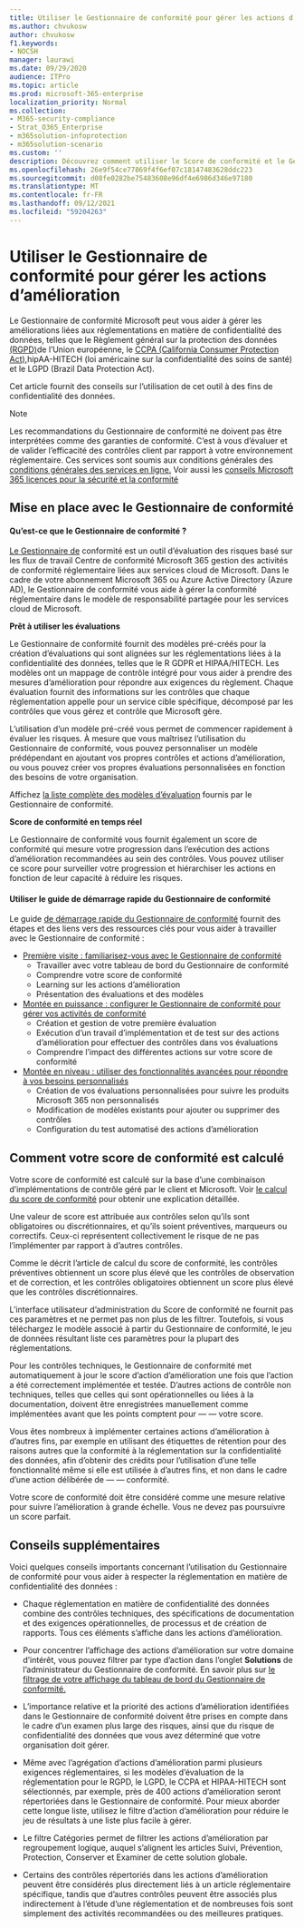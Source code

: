 ```yaml
---
title: Utiliser le Gestionnaire de conformité pour gérer les actions d’amélioration
ms.author: chvukosw
author: chvukosw
f1.keywords:
- NOCSH
manager: laurawi
ms.date: 09/29/2020
audience: ITPro
ms.topic: article
ms.prod: microsoft-365-enterprise
localization_priority: Normal
ms.collection:
- M365-security-compliance
- Strat_O365_Enterprise
- m365solution-infoprotection
- m365solution-scenario
ms.custom: ''
description: Découvrez comment utiliser le Score de conformité et le Gestionnaire de conformité pour améliorer votre niveau de protection des données personnelles.
ms.openlocfilehash: 26e9f54ce77869f4f6ef07c18147483628ddc223
ms.sourcegitcommit: d08fe0282be75483608e96df4e6986d346e97180
ms.translationtype: MT
ms.contentlocale: fr-FR
ms.lasthandoff: 09/12/2021
ms.locfileid: "59204263"
---
```

# <a name="use-compliance-manager-to-manage-improvement-actions"></a>Utiliser le Gestionnaire de conformité pour gérer les actions d’amélioration

Le Gestionnaire de conformité Microsoft peut vous aider à gérer les améliorations liées aux réglementations en matière de confidentialité des données, telles que le Règlement général sur la protection des données [(RGPD)](/compliance/regulatory/gdpr)de l’Union européenne, le [CCPA (California Consumer Protection Act),](/compliance/regulatory/ccpa-faq)hipAA-HITECH (loi américaine sur la confidentialité des soins de santé) et le LGPD (Brazil Data Protection Act).

Cet article fournit des conseils sur l’utilisation de cet outil à des fins de confidentialité des données.

> [!NOTE]
> Les recommandations du Gestionnaire de conformité ne doivent pas être interprétées comme des garanties de conformité. C’est à vous d’évaluer et de valider l’efficacité des contrôles client par rapport à votre environnement réglementaire. Ces services sont soumis aux conditions générales des [conditions générales des services en ligne.](https://go.microsoft.com/fwlink/?linkid=2108910) Voir aussi les [conseils Microsoft 365 licences pour la sécurité et la conformité](/office365/servicedescriptions/microsoft-365-service-descriptions/microsoft-365-tenantlevel-services-licensing-guidance/microsoft-365-security-compliance-licensing-guidance#compliance-manager)

## <a name="getting-started-with-compliance-manager"></a>Mise en place avec le Gestionnaire de conformité

#### <a name="what-is-compliance-manager"></a>Qu’est-ce que le Gestionnaire de conformité ?

[Le Gestionnaire de](../compliance/compliance-manager.md) conformité est un outil d’évaluation des risques basé sur les flux de travail Centre de conformité Microsoft 365 gestion des activités de conformité réglementaire liées aux services cloud de Microsoft. Dans le cadre de votre abonnement Microsoft 365 ou Azure Active Directory (Azure AD), le Gestionnaire de conformité vous aide à gérer la conformité réglementaire dans le modèle de responsabilité partagée pour les services cloud de Microsoft.

**Prêt à utiliser les évaluations**

Le Gestionnaire de conformité fournit [](../compliance/compliance-manager-assessments.md) des modèles pré-créés pour la création d’évaluations qui sont alignées sur les réglementations liées à la confidentialité des données, telles que le R GDPR et HIPAA/HITECH. Les modèles ont un mappage de contrôle intégré pour vous aider à prendre des mesures d’amélioration pour répondre aux exigences du règlement. Chaque évaluation fournit des informations sur les contrôles que chaque réglementation appelle pour un service cible spécifique, décomposé par les contrôles que vous gérez et contrôle que Microsoft gère.

L’utilisation d’un modèle pré-créé vous permet de commencer rapidement à évaluer les risques. À mesure que vous maîtrisez l’utilisation du Gestionnaire de conformité, vous pouvez personnaliser un modèle prédépendant en ajoutant vos propres contrôles et actions d’amélioration, ou vous pouvez créer vos propres évaluations personnalisées en fonction des besoins de votre organisation.

Affichez [la liste complète des modèles d’évaluation](../compliance/compliance-manager-templates-list.md) fournis par le Gestionnaire de conformité.

**Score de conformité en temps réel**

Le Gestionnaire de conformité vous fournit également un score de conformité qui mesure votre progression dans l’exécution des actions d’amélioration recommandées au sein des contrôles. Vous pouvez utiliser ce score pour surveiller votre progression et hiérarchiser les actions en fonction de leur capacité à réduire les risques.

#### <a name="use-the-compliance-manager-quickstart-guide"></a>Utiliser le guide de démarrage rapide du Gestionnaire de conformité

Le guide [de démarrage rapide du Gestionnaire de conformité](../compliance/compliance-manager-quickstart.md) fournit des étapes et des liens vers des ressources clés pour vous aider à travailler avec le Gestionnaire de conformité :

- [Première visite : familiarisez-vous avec le Gestionnaire de conformité](../compliance/compliance-manager-quickstart.md#first-visit-get-to-know-compliance-manager)
    - Travailler avec votre tableau de bord du Gestionnaire de conformité
    - Comprendre votre score de conformité
    - Learning sur les actions d’amélioration
    - Présentation des évaluations et des modèles
- [Montée en puissance : configurer le Gestionnaire de conformité pour gérer vos activités de conformité](../compliance/compliance-manager-quickstart.md#ramping-up-configure-compliance-manager-to-manage-your-compliance-activities)
    - Création et gestion de votre première évaluation
    - Exécution d’un travail d’implémentation et de test sur des actions d’amélioration pour effectuer des contrôles dans vos évaluations
    - Comprendre l’impact des différentes actions sur votre score de conformité
- [Montée en niveau : utiliser des fonctionnalités avancées pour répondre à vos besoins personnalisés](../compliance/compliance-manager-quickstart.md#scaling-up-use-advanced-functionality-to-meet-your-custom-needs)
    - Création de vos évaluations personnalisées pour suivre les produits Microsoft 365 non personnalisés
    - Modification de modèles existants pour ajouter ou supprimer des contrôles
    - Configuration du test automatisé des actions d’amélioration

## <a name="how-your-compliance-score-is-calculated"></a>Comment votre score de conformité est calculé

Votre score de conformité est calculé sur la base d’une combinaison d’implémentations de contrôle géré par le client et Microsoft. Voir [le calcul du score de conformité](../compliance/compliance-score-calculation.md) pour obtenir une explication détaillée.

Une valeur de score est attribuée aux contrôles selon qu’ils sont obligatoires ou discrétionnaires, et qu’ils soient préventives, marqueurs ou correctifs. Ceux-ci représentent collectivement le risque de ne pas l’implémenter par rapport à d’autres contrôles.

Comme le décrit l’article de calcul du score de conformité, les contrôles préventives obtiennent un score plus élevé que les contrôles de observation et de correction, et les contrôles obligatoires obtiennent un score plus élevé que les contrôles discrétionnaires.

L’interface utilisateur d’administration du Score de conformité ne fournit pas ces paramètres et ne permet pas non plus de les filtrer. Toutefois, si vous téléchargez le modèle associé à partir du Gestionnaire de conformité, le jeu de données résultant liste ces paramètres pour la plupart des réglementations.

Pour les contrôles techniques, le Gestionnaire de conformité met automatiquement à jour le score d’action d’amélioration une fois que l’action a été correctement implémentée et testée. D’autres actions de contrôle non techniques, telles que celles qui sont opérationnelles ou liées à la documentation, doivent être enregistrées manuellement comme implémentées avant que les points comptent pour &mdash; &mdash; votre score.

Vous êtes nombreux à implémenter certaines actions d’amélioration à d’autres fins, par exemple en utilisant des étiquettes de rétention pour des raisons autres que la conformité à la réglementation sur la confidentialité des données, afin d’obtenir des crédits pour l’utilisation d’une telle fonctionnalité même si elle est utilisée à d’autres fins, et non dans le cadre d’une action délibérée de &mdash; &mdash; conformité.

Votre score de conformité doit être considéré comme une mesure relative pour suivre l’amélioration à grande échelle. Vous ne devez pas poursuivre un score parfait.

## <a name="additional-guidance"></a>Conseils supplémentaires

Voici quelques conseils importants concernant l’utilisation du Gestionnaire de conformité pour vous aider à respecter la réglementation en matière de confidentialité des données :

- Chaque réglementation en matière de confidentialité des données combine des contrôles techniques, des spécifications de documentation et des exigences opérationnelles, de processus et de création de rapports. Tous ces éléments s’affiche dans les actions d’amélioration.

- Pour concentrer l’affichage des actions d’amélioration sur votre domaine d’intérêt, vous pouvez filtrer par type d’action dans l’onglet **Solutions** de l’administrateur du Gestionnaire de conformité. En savoir plus sur [le filtrage de votre affichage du tableau de bord du Gestionnaire de conformité.](../compliance/compliance-manager-setup.md#filtering-your-dashboard-view)

- L’importance relative et la priorité des actions d’amélioration identifiées dans le Gestionnaire de conformité doivent être prises en compte dans le cadre d’un examen plus large des risques, ainsi que du risque de confidentialité des données que vous avez déterminé que votre organisation doit gérer.

- Même avec l’agrégation d’actions d’amélioration parmi plusieurs exigences réglementaires, si les modèles d’évaluation de la réglementation pour le RGPD, le LGPD, le CCPA et HIPAA-HITECH sont sélectionnés, par exemple, près de 400 actions d’amélioration seront répertoriées dans le Gestionnaire de conformité. Pour mieux aborder cette longue liste, utilisez le filtre d’action d’amélioration pour réduire le jeu de résultats à une liste plus facile à gérer.

- Le filtre Catégories permet de filtrer les actions d’amélioration par regroupement logique, auquel s’alignent les articles Suivi, Prévention, Protection, Conserver et Examiner de cette solution globale.

- Certains des contrôles répertoriés dans les actions d’amélioration peuvent être considérés plus directement liés à un article réglementaire spécifique, tandis que d’autres contrôles peuvent être associés plus indirectement à l’étude d’une réglementation et de nombreuses fois sont simplement des activités recommandées ou des meilleures pratiques.